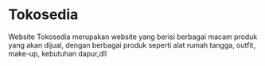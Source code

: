 # Tokosedia
Website Tokosedia merupakan website yang berisi berbagai macam produk yang akan dijual, dengan berbagai produk seperti alat rumah tangga, outfit, make-up, kebutuhan dapur,dll
